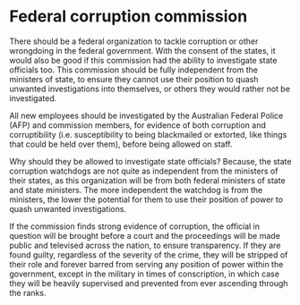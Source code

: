 Federal corruption commission
==============================

There should be a federal organization to tackle corruption or other wrongdoing in the federal government. With the consent of the states, it would also be good if this commission had the ability to investigate state officials too. This commission should be fully independent from the ministers of state, to ensure they cannot use their position to quash unwanted investigations into themselves, or others they would rather not be investigated. 

All new employees should be investigated by the Australian Federal Police (AFP) and commission members, for evidence of both corruption and corruptibility (i.e. susceptibility to being blackmailed or extorted, like things that could be held over them), before being allowed on staff. 

Why should they be allowed to investigate state officials? Because, the state corruption watchdogs are not quite as independent from the ministers of their states, as this organization will be from both federal ministers of state and state ministers. The more independent the watchdog is from the ministers, the lower the potential for them to use their position of power to quash unwanted investigations. 

If the commission finds strong evidence of corruption, the official in question will be brought before a court and the proceedings will be made public and televised across the nation, to ensure transparency. If they are found guilty, regardless of the severity of the crime, they will be stripped of their role and forever barred from serving any position of power within the government, except in the military in times of conscription, in which case they will be heavily supervised and prevented from ever ascending through the ranks.